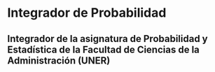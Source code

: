# Integrador de Probabilidad
## Integrador de la asignatura de Probabilidad y Estadística de la Facultad de Ciencias de la Administración (UNER)
